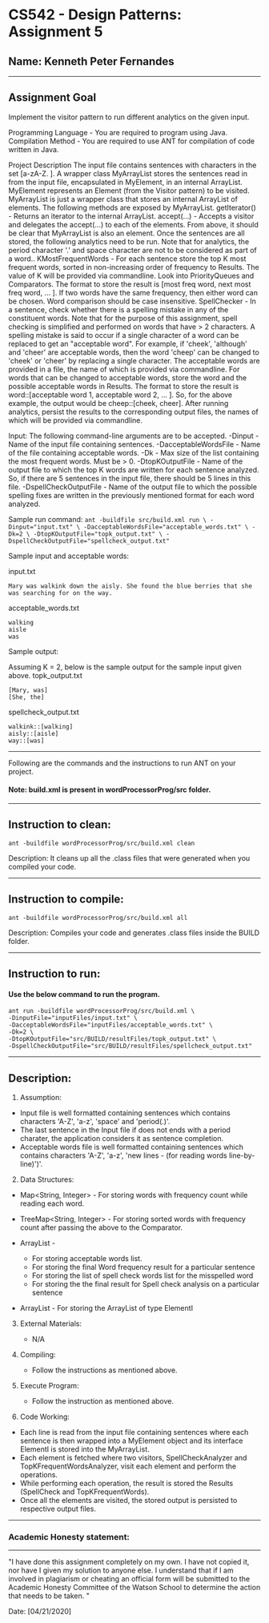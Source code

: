 # CS542 - Design Patterns: Assignment 5

## Name: Kenneth Peter Fernandes

---
## Assignment Goal
Implement the visitor pattern to run different analytics on the given input.

Programming Language - You are required to program using Java.
Compilation Method - You are required to use ANT for compilation of code written in Java.

Project Description
The input file contains sentences with characters in the set [a-zA-Z\. ].
A wrapper class MyArrayList stores the sentences read in from the input file, encapsulated in MyElement, in an internal ArrayList.
MyElement represents an Element (from the Visitor pattern) to be visited.
MyArrayList is just a wrapper class that stores an internal ArrayList of elements. The following methods are exposed by MyArrayList.
getIterator() - Returns an iterator to the internal ArrayList.
accept(...) - Accepts a visitor and delegates the accept(...) to each of the elements.
From above, it should be clear that MyArrayList is also an element.
Once the sentences are all stored, the following analytics need to be run. Note that for analytics, the period character '.' and space character are not to be considered as part of a word..
KMostFrequentWords - For each sentence store the top K most frequent words, sorted in non-increasing order of frequency to Results. The value of K will be provided via commandline. Look into PriorityQueues and Comparators. The format to store the result is [most freq word, next most freq word, ... ]. If two words have the same frequency, then either word can be chosen. Word comparison should be case insensitive.
SpellChecker - In a sentence, check whether there is a spelling mistake in any of the constituent words. Note that for the purpose of this assignment, spell checking is simplified and performed on words that have > 2 characters.
A spelling mistake is said to occur if a single character of a word can be replaced to get an "acceptable word". For example, if 'cheek', 'although' and 'cheer' are acceptable words, then the word 'cheep' can be changed to 'cheek' or 'cheer' by replacing a single character.
The acceptable words are provided in a file, the name of which is provided via commandline.
For words that can be changed to acceptable words, store the word and the possible acceptable words in Results.
The format to store the result is word::[acceptable word 1, acceptable word 2, ... ]. So, for the above example, the output would be cheep::[cheek, cheer].
After running analytics, persist the results to the corresponding output files, the names of which will be provided via commandline.

Input:
The following command-line arguments are to be accepted.
-Dinput - Name of the input file containing sentences.
-DacceptableWordsFile - Name of the file containing acceptable words.
-Dk - Max size of the list containing the most frequent words. Must be > 0.
-DtopKOutputFile - Name of the output file to which the top K words are written for each sentence analyzed. So, if there are 5 sentences in the input file, there should be 5 lines in this file.
-DspellCheckOutputFile - Name of the output file to which the possible spelling fixes are written in the previously mentioned format for each word analyzed.

Sample run command:
``
ant -buildfile src/build.xml run \
-Dinput="input.txt" \
-DacceptableWordsFile="acceptable_words.txt" \
-Dk=2 \
-DtopKOutputFile="topk_output.txt" \
-DspellCheckOutputFile="spellcheck_output.txt"
``

Sample input and acceptable words:

input.txt	
```
Mary was walkink down the aisly. She found the blue berries that she was searching for on the way.
```

acceptable_words.txt
```
walking
aisle
was
```

Sample output:

Assuming K = 2, below is the sample output for the sample input given above.
topk_output.txt	
```
[Mary, was]
[She, the]
```

spellcheck_output.txt
```
walkink::[walking]
aisly::[aisle]
way::[was]
```
---

Following are the commands and the instructions to run ANT on your project.

#### Note: build.xml is present in wordProcessorProg/src folder.

---

## Instruction to clean:

```commandline
ant -buildfile wordProcessorProg/src/build.xml clean
```

Description: It cleans up all the .class files that were generated when you
compiled your code.

---

## Instruction to compile:

```commandline
ant -buildfile wordProcessorProg/src/build.xml all
```

Description: Compiles your code and generates .class files inside the BUILD folder.

---

## Instruction to run:

#### Use the below command to run the program.

```commandline
ant run -buildfile wordProcessorProg/src/build.xml \
-DinputFile="inputFiles/input.txt" \
-DacceptableWordsFile="inputFiles/acceptable_words.txt" \
-Dk=2 \
-DtopKOutputFile="src/BUILD/resultFiles/topk_output.txt" \
-DspellCheckOutputFile="src/BUILD/resultFiles/spellcheck_output.txt"
```

---

## Description:

1. Assumption:
  - Input file is well formatted containing sentences which contains characters 'A-Z', 'a-z', 'space' and 'period(.)'.
  - The last sentence in the Input file if does not ends with a period charater, the application considers it as sentence completion.
  - Acceptable words file is well formatted containing sentences which contains characters 'A-Z', 'a-z', 'new lines - (for reading words line-by-line)')'.

2. Data Structures:
  - Map<String, Integer> - For storing words with frequency count while reading each word.

  - TreeMap<String, Integer> - For storing sorted words with frequency count after passing the above to the Comparator.

  - ArrayList<String> - 
    - For storing acceptable words list.
    - For storing the final Word frequency result for a particular sentence
    - For storing the list of spell check words list for the misspelled word
    - For storing the the final result for Spell check analysis on a particular sentence

- ArrayList<ElementI> - For storing the ArrayList of type ElementI


3. External Materials:
    - N/A

4. Compiling:
    - Follow the instructions as mentioned above.

5. Execute Program:
    - Follow the instruction as mentioned above.

6. Code Working:
  - Each line is read from the input file containing sentences where each sentence is then wrapped into a MyElement object and its interface ElementI is stored into the MyArrayList<ElementI>.
  - Each element is fetched where two visitors, SpellCheckAnalyzer and TopKFrequentWordsAnalyzer, visit each element and perform the operations.
  - While performing each operation, the result is stored the Results (SpellCheck and TopKFrequentWords).
  - Once all the elements are visited, the stored output is persisted to respective output files.
 
---

### Academic Honesty statement:

---

"I have done this assignment completely on my own. I have not copied
it, nor have I given my solution to anyone else. I understand that if
I am involved in plagiarism or cheating an official form will be
submitted to the Academic Honesty Committee of the Watson School to
determine the action that needs to be taken. "

Date: [04/21/2020]
